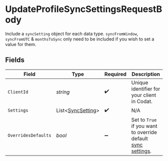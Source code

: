 # UpdateProfileSyncSettingsRequestBody

Include a `syncSetting` object for each data type.
`syncFromWindow`, `syncFromUTC` & `monthsToSync` only need to be included if you wish to set a value for them.


## Fields

| Field                                                                                                                       | Type                                                                                                                        | Required                                                                                                                    | Description                                                                                                                 |
| --------------------------------------------------------------------------------------------------------------------------- | --------------------------------------------------------------------------------------------------------------------------- | --------------------------------------------------------------------------------------------------------------------------- | --------------------------------------------------------------------------------------------------------------------------- |
| `ClientId`                                                                                                                  | *string*                                                                                                                    | :heavy_check_mark:                                                                                                          | Unique identifier for your client in Codat.                                                                                 |
| `Settings`                                                                                                                  | List<[SyncSetting](../../Models/Components/SyncSetting.md)>                                                                 | :heavy_check_mark:                                                                                                          | N/A                                                                                                                         |
| `OverridesDefaults`                                                                                                         | *bool*                                                                                                                      | :heavy_minus_sign:                                                                                                          | Set to `True` if you want to override default [sync settings](https://docs.codat.io/knowledge-base/advanced-sync-settings). |